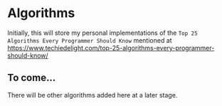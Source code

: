 # Algorithms

Initially, this will store my personal implementations of the `Top 25 Algorithms Every Programmer Should Know` mentioned at https://www.techiedelight.com/top-25-algorithms-every-programmer-should-know/

## To come...

There will be other algorithms added here at a later stage.
